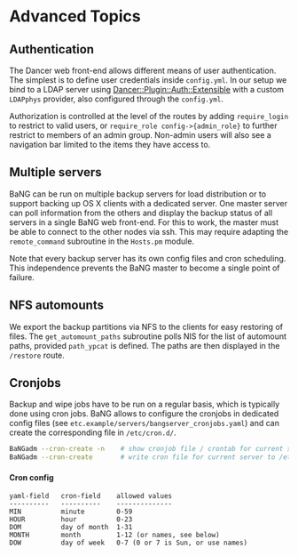 Advanced Topics
===============


Authentication
--------------

The Dancer web front-end allows different means of user authentication. The simplest is to define user credentials inside `config.yml`. In our setup we bind to a LDAP server using [Dancer::Plugin::Auth::Extensible](http://search.cpan.org/dist/Dancer-Plugin-Auth-Extensible/) with a custom `LDAPphys` provider, also configured through the `config.yml`.

Authorization is controlled at the level of the routes by adding `require_login` to restrict to valid users, or `require_role config->{admin_role}` to further restrict to members of an admin group. Non-admin users will also see a navigation bar limited to the items they have access to.


Multiple servers
----------------

BaNG can be run on multiple backup servers for load distribution or to support backing up OS X clients with a dedicated server. One master server can poll information from the others and display the backup status of all servers in a single BaNG web front-end. For this to work, the master must be able to connect to the other nodes via ssh. This may require adapting the `remote_command` subroutine in the `Hosts.pm` module.

Note that every backup server has its own config files and cron scheduling. This independence prevents the BaNG master to become a single point of failure.


NFS automounts
--------------

We export the backup partitions via NFS to the clients for easy restoring of files. The `get_automount_paths` subroutine polls NIS for the list of automount paths, provided `path_ypcat` is defined. The paths are then displayed in the `/restore` route.


Cronjobs
--------

Backup and wipe jobs have to be run on a regular basis, which is typically done using cron jobs. BaNG allows to configure the cronjobs in dedicated config files (see `etc.example/servers/bangserver_cronjobs.yaml`) and can create the corresponding file in `/etc/cron.d/`.

```sh
BaNGadm --cron-create -n    # show cronjob file / crontab for current server
BaNGadm --cron-create       # write cron file for current server to /etc/cron.d/
```

#### Cron config

    yaml-field   cron-field    allowed values
    ----------   ----------    --------------
    MIN          minute        0-59
    HOUR         hour          0-23
    DOM          day of month  1-31
    MONTH        month         1-12 (or names, see below)
    DOW          day of week   0-7 (0 or 7 is Sun, or use names)
